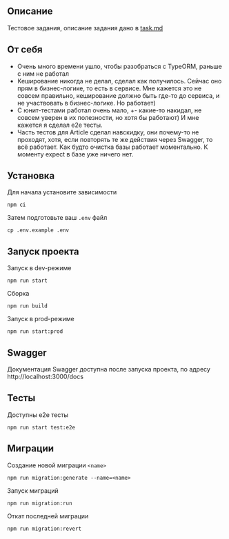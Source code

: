 ## Описание
Тестовое задания, описание задания дано в [task.md](./task.md)

## От себя
* Очень много времени ушло, чтобы разобраться с TypeORM, раньше с ним не работал
* Кеширование никогда не делал, сделал как получилось. Сейчас оно прям в бизнес-логике,
то есть в сервисе. Мне кажется это не совсем правильно, кеширование должно быть где-то до сервиса,
и не участвовать в бизнес-логике. Но работает)
* С юнит-тестами работал очень мало, +- какие-то накидал, не совсем уверен в их полезности, но хотя бы работают)
И мне кажется я сделал e2e тесты. 
* Часть тестов для Article сделал навскидку, они почему-то не проходят, хотя, если повторять те же действия
через Swagger, то всё работает. Как будто очистка базы работает моментально. К моменту expect в базе уже ничего нет.

## Установка
Для начала установите зависимости
```shell
npm ci
```

Затем подготовьте ваш `.env` файл
```shell
cp .env.example .env
```

## Запуск проекта
Запуск в dev-режиме
```shell
npm run start
```

Сборка
```shell
npm run build
```

Запуск в prod-режиме
```shell
npm run start:prod
```

## Swagger
Документация Swagger доступна после запуска проекта, по адресу http://localhost:3000/docs

## Тесты
Доступны e2e тесты
```shell
npm run start test:e2e
```

## Миграции
Создание новой миграции `<name>`
```shell
npm run migration:generate --name=<name>
```

Запуск миграций
```shell
npm run migration:run
```

Откат последней миграции
```shell
npm run migration:revert
```
